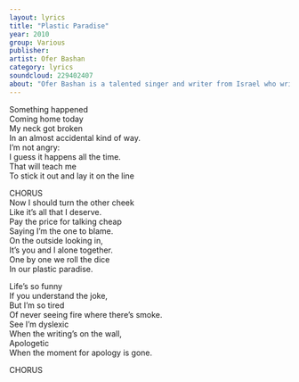 ```yaml
---
layout: lyrics
title: "Plastic Paradise"
year: 2010
group: Various
publisher: 
artist: Ofer Bashan
category: lyrics
soundcloud: 229402407
about: "Ofer Bashan is a talented singer and writer from Israel who writes moody, melodic songs with soaring hook lines."
---
```


Something happened  
Coming home today  
My neck got broken  
In an almost accidental kind of way.   
I’m not angry:  
I guess it happens all the time.  
That will teach me  
To stick it out and lay it on the line  
  
CHORUS  
Now I should turn the other cheek  
Like it’s all that I deserve.  
Pay the price for talking cheap  
Saying I’m the one to blame.  
On the outside looking in,  
It’s you and I alone together.  
One by one we roll the dice  
In our plastic paradise.  
  
Life’s so funny  
If you understand the joke,  
But I’m so tired  
Of never seeing fire where there’s smoke.  
See I’m dyslexic   
When the writing’s on the wall,  
Apologetic  
When the moment for apology is gone.

CHORUS
